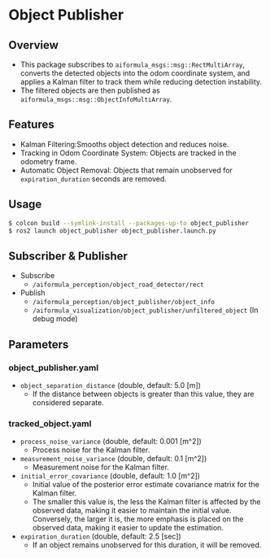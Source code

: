 # Object Publisher

## Overview
- This package subscribes to `aiformula_msgs::msg::RectMultiArray`, converts the detected objects into the odom coordinate system, and applies a Kalman filter to track them while reducing detection instability.
- The filtered objects are then published as `aiformula_msgs::msg::ObjectInfoMultiArray`.

## Features
- Kalman Filtering:Smooths object detection and reduces noise.
- Tracking in Odom Coordinate System: Objects are tracked in the odometry frame.
- Automatic Object Removal: Objects that remain unobserved for `expiration_duration` seconds are removed.

## Usage
```sh
$ colcon build --symlink-install --packages-up-to object_publisher
$ ros2 launch object_publisher object_publisher.launch.py
```

## Subscriber & Publisher
- Subscribe
    - `/aiformula_perception/object_road_detector/rect`
- Publish
    - `/aiformula_perception/object_publisher/object_info`
    - `/aiformula_visualization/object_publisher/unfiltered_object` (In debug mode)

## Parameters
### object_publisher.yaml
- `object_separation_distance` (double, default: 5.0 [m])
    - If the distance between objects is greater than this value, they are considered separate.

### tracked_object.yaml
- `process_noise_variance` (double, default: 0.001 [m^2])
    - Process noise for the Kalman filter.
- `measurement_noise_variance` (double, default: 0.1 [m^2])
    - Measurement noise for the Kalman filter.
- `initial_error_covariance` (double, default: 1.0 [m^2])
    - Initial value of the posterior error estimate covariance matrix for the Kalman filter.
    - The smaller this value is, the less the Kalman filter is affected by the observed data, making it easier to maintain the initial value. Conversely, the larger it is, the more emphasis is placed on the observed data, making it easier to update the estimation.
- `expiration_duration` (double, default: 2.5 [sec])
    - If an object remains unobserved for this duration, it will be removed.
